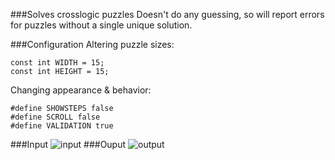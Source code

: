 ###Solves crosslogic puzzles
Doesn't do any guessing, so will report errors for puzzles without a single unique solution.  

###Configuration
Altering puzzle sizes:  
```
const int WIDTH = 15;  
const int HEIGHT = 15;  
```
Changing appearance & behavior:  
```
#define SHOWSTEPS false
#define SCROLL false
#define VALIDATION true
```
###Input
![input](https://i.gyazo.com/9c15947414a2650523698d4bc336140a.png)
###Ouput
![output](https://i.gyazo.com/0f4c3917356fba97e0fb328d2d72724c.png)
